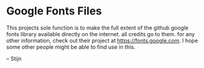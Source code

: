 # Google Fonts Files
This projects sole function is to make the full extent of the github google fonts library available directly on the internet. all credits go to them. for any other information, check out their project at https://fonts.google.com.
I hope some other people might be able to find use in this.

– Stijn